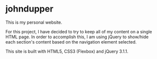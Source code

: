 # johndupper

This is my personal website.

For this project, I have decided to try to keep all of my content on a single HTML page. In order to accomplish this, I am using jQuery to show/hide each section's content based on the navigation element selected.

This site is built with HTML5, CSS3 (Flexbox) and jQuery 3.1.1.
